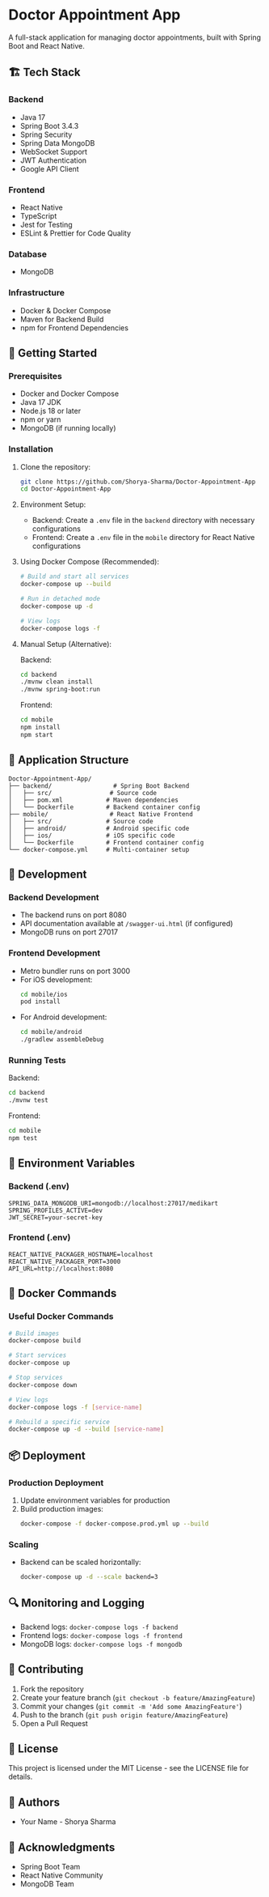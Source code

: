 # Doctor Appointment App

A full-stack application for managing doctor appointments, built with Spring Boot and React Native.

## 🏗️ Tech Stack

### Backend
- Java 17
- Spring Boot 3.4.3
- Spring Security
- Spring Data MongoDB
- WebSocket Support
- JWT Authentication
- Google API Client

### Frontend
- React Native
- TypeScript
- Jest for Testing
- ESLint & Prettier for Code Quality

### Database
- MongoDB

### Infrastructure
- Docker & Docker Compose
- Maven for Backend Build
- npm for Frontend Dependencies

## 🚀 Getting Started

### Prerequisites
- Docker and Docker Compose
- Java 17 JDK
- Node.js 18 or later
- npm or yarn
- MongoDB (if running locally)

### Installation

1. Clone the repository:
   ```bash
   git clone https://github.com/Shorya-Sharma/Doctor-Appointment-App
   cd Doctor-Appointment-App
   ```

2. Environment Setup:
   - Backend: Create a `.env` file in the `backend` directory with necessary configurations
   - Frontend: Create a `.env` file in the `mobile` directory for React Native configurations

3. Using Docker Compose (Recommended):
   ```bash
   # Build and start all services
   docker-compose up --build

   # Run in detached mode
   docker-compose up -d

   # View logs
   docker-compose logs -f
   ```

4. Manual Setup (Alternative):

   Backend:
   ```bash
   cd backend
   ./mvnw clean install
   ./mvnw spring-boot:run
   ```

   Frontend:
   ```bash
   cd mobile
   npm install
   npm start
   ```

## 📱 Application Structure

```
Doctor-Appointment-App/
├── backend/                 # Spring Boot Backend
│   ├── src/                # Source code
│   ├── pom.xml            # Maven dependencies
│   └── Dockerfile         # Backend container config
├── mobile/                 # React Native Frontend
│   ├── src/               # Source code
│   ├── android/           # Android specific code
│   ├── ios/               # iOS specific code
│   └── Dockerfile         # Frontend container config
└── docker-compose.yml     # Multi-container setup
```

## 🔧 Development

### Backend Development
- The backend runs on port 8080
- API documentation available at `/swagger-ui.html` (if configured)
- MongoDB runs on port 27017

### Frontend Development
- Metro bundler runs on port 3000
- For iOS development:
  ```bash
  cd mobile/ios
  pod install
  ```
- For Android development:
  ```bash
  cd mobile/android
  ./gradlew assembleDebug
  ```

### Running Tests
Backend:
```bash
cd backend
./mvnw test
```

Frontend:
```bash
cd mobile
npm test
```

## 🔐 Environment Variables

### Backend (.env)
```
SPRING_DATA_MONGODB_URI=mongodb://localhost:27017/medikart
SPRING_PROFILES_ACTIVE=dev
JWT_SECRET=your-secret-key
```

### Frontend (.env)
```
REACT_NATIVE_PACKAGER_HOSTNAME=localhost
REACT_NATIVE_PACKAGER_PORT=3000
API_URL=http://localhost:8080
```

## 🐳 Docker Commands

### Useful Docker Commands
```bash
# Build images
docker-compose build

# Start services
docker-compose up

# Stop services
docker-compose down

# View logs
docker-compose logs -f [service-name]

# Rebuild a specific service
docker-compose up -d --build [service-name]
```

## 📦 Deployment

### Production Deployment
1. Update environment variables for production
2. Build production images:
   ```bash
   docker-compose -f docker-compose.prod.yml up --build
   ```

### Scaling
- Backend can be scaled horizontally:
  ```bash
  docker-compose up -d --scale backend=3
  ```

## 🔍 Monitoring and Logging

- Backend logs: `docker-compose logs -f backend`
- Frontend logs: `docker-compose logs -f frontend`
- MongoDB logs: `docker-compose logs -f mongodb`

## 🤝 Contributing

1. Fork the repository
2. Create your feature branch (`git checkout -b feature/AmazingFeature`)
3. Commit your changes (`git commit -m 'Add some AmazingFeature'`)
4. Push to the branch (`git push origin feature/AmazingFeature`)
5. Open a Pull Request

## 📝 License

This project is licensed under the MIT License - see the LICENSE file for details.

## 👥 Authors

- Your Name - Shorya Sharma

## 🙏 Acknowledgments

- Spring Boot Team
- React Native Community
- MongoDB Team

